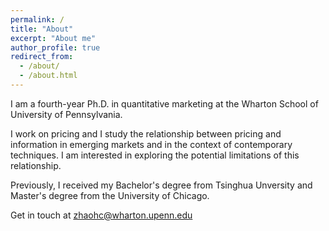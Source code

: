 ```yaml
---
permalink: /
title: "About"
excerpt: "About me"
author_profile: true
redirect_from: 
  - /about/
  - /about.html
---
```


I am a fourth-year Ph.D. in quantitative marketing at the Wharton School of University of Pennsylvania. 

I work on pricing and I study the relationship between pricing and information in emerging markets and in the context of contemporary techniques. I am interested in exploring the potential limitations of this relationship.

Previously, I received my Bachelor's degree from Tsinghua Unversity and Master's degree from the University of Chicago. 

Get in touch at zhaohc@wharton.upenn.edu
